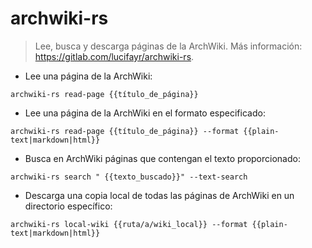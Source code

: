 # archwiki-rs

> Lee, busca y descarga páginas de la ArchWiki.
> Más información: <https://gitlab.com/lucifayr/archwiki-rs>.

- Lee una página de la ArchWiki:

`archwiki-rs read-page {{título_de_página}}`

- Lee una página de la ArchWiki en el formato especificado:

`archwiki-rs read-page {{título_de_página}} --format {{plain-text|markdown|html}}`

- Busca en ArchWiki páginas que contengan el texto proporcionado:

`archwiki-rs search " {{texto_buscado}}" --text-search`

- Descarga una copia local de todas las páginas de ArchWiki en un directorio específico:

`archwiki-rs local-wiki {{ruta/a/wiki_local}} --format {{plain-text|markdown|html}}`
